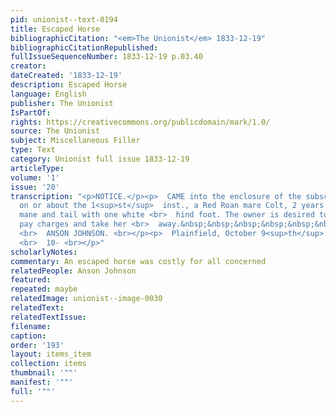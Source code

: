 ```yaml
---
pid: unionist--text-0194
title: Escaped Horse
bibliographicCitation: "<em>The Unionist</em> 1833-12-19"
bibliographicCitationRepublished: 
fullIssueSequenceNumber: 1833-12-19 p.03.40
creator: 
dateCreated: '1833-12-19'
description: Escaped Horse
language: English
publisher: The Unionist
IsPartOf: 
rights: https://creativecommons.org/publicdomain/mark/1.0/
source: The Unionist
subject: Miscellaneous Filler
type: Text
category: Unionist full issue 1833-12-19
articleType: 
volume: '1'
issue: '20'
transcription: "<p>NOTICE.</p><p>  CAME into the enclosure of the subscriber in Plainfield,
  on or about the 1<sup>st</sup>  inst., a Red Roan mare Colt, 2 years old, light
  mane and tail with one white <br>  hind foot. The owner is desired to prove property,
  pay charges and take her <br>  away.&nbsp;&nbsp;&nbsp;&nbsp;&nbsp;&nbsp;&nbsp;&nbsp;&nbsp;&nbsp;&nbsp;&nbsp;
  <br>  ANSON JOHNSON. <br></p><p>  Plainfield, October 9<sup>th</sup>  1833.&nbsp;&nbsp;&nbsp;&nbsp;&nbsp;&nbsp;&nbsp;&nbsp;&nbsp;&nbsp;&nbsp;&nbsp;&nbsp;&nbsp;&nbsp;&nbsp;&nbsp;&nbsp;&nbsp;&nbsp;&nbsp;&nbsp;&nbsp;&nbsp;&nbsp;&nbsp;&nbsp;&nbsp;&nbsp;&nbsp;&nbsp;&nbsp;&nbsp;&nbsp;&nbsp;&nbsp;&nbsp;&nbsp;&nbsp;&nbsp;&nbsp;&nbsp;&nbsp;&nbsp;&nbsp;&nbsp;&nbsp;&nbsp;&nbsp;&nbsp;&nbsp;&nbsp;&nbsp;&nbsp;&nbsp;&nbsp;&nbsp;&nbsp;&nbsp;&nbsp;&nbsp;
  <br>  10- <br></p>"
scholarlyNotes: 
commentary: An escaped horse was costly for all concerned
relatedPeople: Anson Johnson
featured: 
repeated: maybe
relatedImage: unionist--image-0030
relatedText: 
relatedTextIssue: 
filename: 
caption: 
order: '193'
layout: items_item
collection: items
thumbnail: '""'
manifest: '""'
full: '""'
---
```


